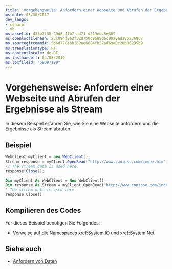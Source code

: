 ```yaml
---
title: 'Vorgehensweise: Anfordern einer Webseite und Abrufen der Ergebnisse als Stream'
ms.date: 03/30/2017
dev_langs:
- csharp
- vb
ms.assetid: d32b7f35-29d8-4fb7-ad71-d219edc5e359
ms.openlocfilehash: 23c094f0a3f528750c9589dbc99a0ada86236967
ms.sourcegitcommit: 5b6d778ebb269ee6684fb57ad69a8c28b06235b9
ms.translationtype: HT
ms.contentlocale: de-DE
ms.lasthandoff: 04/08/2019
ms.locfileid: "59097199"
---
```

# <a name="how-to-request-a-web-page-and-retrieve-the-results-as-a-stream"></a>Vorgehensweise: Anfordern einer Webseite und Abrufen der Ergebnisse als Stream
In diesem Beispiel erfahren Sie, wie Sie eine Webseite anfordern und die Ergebnisse als Stream abrufen.  
  
## <a name="example"></a>Beispiel  
  
```csharp  
WebClient myClient = new WebClient();  
Stream response = myClient.OpenRead("http://www.contoso.com/index.htm");  
// The stream data is used here.  
response.Close();  
```  
  
```vb  
Dim myClient As WebClient = New WebClient()  
Dim response As Stream = myClient.OpenRead("http://www.contoso.com/index.htm")  
' The stream data is used here.  
response.Close()  
```  
  
## <a name="compiling-the-code"></a>Kompilieren des Codes  
 Für dieses Beispiel benötigen Sie Folgendes:  
  
-   Verweise auf die Namespaces <xref:System.IO> und <xref:System.Net>.  
  
## <a name="see-also"></a>Siehe auch

- [Anfordern von Daten](../../../docs/framework/network-programming/requesting-data.md)
